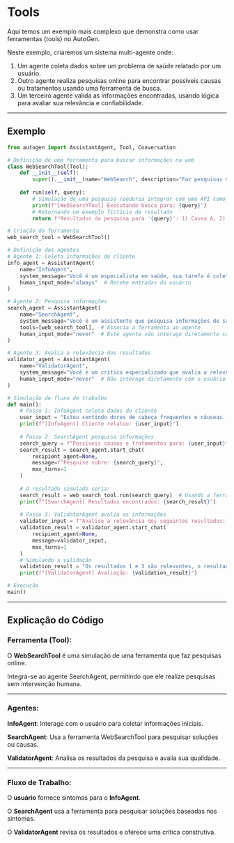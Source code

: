 # Tools

Aqui temos um exemplo mais complexo que demonstra como usar ferramentas (tools) no AutoGen.

Neste exemplo, criaremos um sistema multi-agente onde:

1. Um agente coleta dados sobre um problema de saúde relatado por um usuário.<br>
2. Outro agente realiza pesquisas online para encontrar possíveis causas ou tratamentos usando uma ferramenta de busca.<br>
3. Um terceiro agente valida as informações encontradas, usando lógica para avaliar sua relevância e confiabilidade.

--- 
## Exemplo

```python
from autogen import AssistantAgent, Tool, Conversation

# Definição de uma ferramenta para buscar informações na web
class WebSearchTool(Tool):
    def __init__(self):
        super().__init__(name="WebSearch", description="Faz pesquisas na internet para encontrar informações relevantes.")
    
    def run(self, query):
        # Simulação de uma pesquisa (poderia integrar com uma API como Google ou Bing)
        print(f"[WebSearchTool] Executando busca para: {query}")
        # Retornando um exemplo fictício de resultado
        return f"Resultados da pesquisa para '{query}': 1) Causa A, 2) Causa B, 3) Tratamento recomendado C."

# Criação da ferramenta
web_search_tool = WebSearchTool()

# Definição dos agentes
# Agente 1: Coleta informações do cliente
info_agent = AssistantAgent(
    name="InfoAgent",
    system_message="Você é um especialista em saúde, sua tarefa é coletar detalhes sobre sintomas e problemas relatados.",
    human_input_mode="always"  # Recebe entradas do usuário
)

# Agente 2: Pesquisa informações
search_agent = AssistantAgent(
    name="SearchAgent",
    system_message="Você é um assistente que pesquisa informações de saúde online. Use a ferramenta de busca.",
    tools=[web_search_tool],  # Associa a ferramenta ao agente
    human_input_mode="never"  # Este agente não interage diretamente com o usuário
)

# Agente 3: Avalia a relevância dos resultados
validator_agent = AssistantAgent(
    name="ValidatorAgent",
    system_message="Você é um crítico especializado que avalia a relevância e a confiabilidade das informações fornecidas.",
    human_input_mode="never"  # Não interage diretamente com o usuário
)

# Simulação de fluxo de trabalho
def main():
    # Passo 1: InfoAgent coleta dados do cliente
    user_input = "Estou sentindo dores de cabeça frequentes e náuseas. O que pode estar causando isso?"
    print(f"[InfoAgent] Cliente relatou: {user_input}")
    
    # Passo 2: SearchAgent pesquisa informações
    search_query = f"Possíveis causas e tratamentos para: {user_input}"
    search_result = search_agent.start_chat(
        recipient_agent=None, 
        message=f"Pesquise sobre: {search_query}",
        max_turns=1
    )
    
    # O resultado simulado seria:
    search_result = web_search_tool.run(search_query)  # Usando a ferramenta de busca
    print(f"[SearchAgent] Resultados encontrados: {search_result}")
    
    # Passo 3: ValidatorAgent avalia as informações
    validator_input = f"Analise a relevância dos seguintes resultados: {search_result}"
    validation_result = validator_agent.start_chat(
        recipient_agent=None, 
        message=validator_input, 
        max_turns=1
    )
    # Simulando a validação
    validation_result = "Os resultados 1 e 3 são relevantes, o resultado 2 é irrelevante."
    print(f"[ValidatorAgent] Avaliação: {validation_result}")

# Execução
main()
```

---
## Explicação do Código

### Ferramenta (Tool):
O **WebSearchTool** é uma simulação de uma ferramenta que faz pesquisas online.

Integra-se ao agente SearchAgent, permitindo que ele realize pesquisas sem intervenção humana.

---
### Agentes:
**InfoAgent**: Interage com o usuário para coletar informações iniciais.<br>

**SearchAgent**: Usa a ferramenta WebSearchTool para pesquisar soluções ou causas.<br>

**ValidatorAgent**: Analisa os resultados da pesquisa e avalia sua qualidade.

---
### Fluxo de Trabalho:
O **usuário** fornece sintomas para o **InfoAgent**.

O **SearchAgent** usa a ferramenta para pesquisar soluções baseadas nos sintomas.

O **ValidatorAgent** revisa os resultados e oferece uma crítica construtiva.
